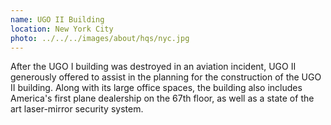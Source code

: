 ```yaml
---
name: UGO II Building
location: New York City
photo: ../../../images/about/hqs/nyc.jpg
---
```


After the UGO I building was destroyed in an aviation incident, UGO II generously offered to assist in the planning for the construction of the UGO II building. Along with its large office spaces, the building also includes America's first plane dealership on the 67th floor, as well as a state of the art laser-mirror security system.

